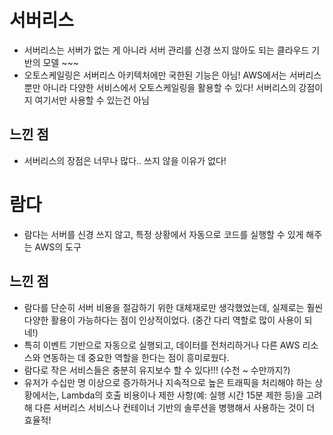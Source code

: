 # 서버리스

- 서버리스는 서버가 없는 게 아니라 서버 관리를 신경 쓰지 않아도 되는 클라우드 기반의 모델 ~~~
- 오토스케일링은 서버리스 아키텍처에만 국한된 기능은 아님! AWS에서는 서버리스뿐만 아니라 다양한 서비스에서 오토스케일링을 활용할 수 있다! 서버리스의 강점이지 여기서만 사용할 수 있는건 아님

## 느낀 점

- 서버리스의 장점은 너무나 많다.. 쓰지 않을 이유가 없다!

# 람다

- 람다는 서버를 신경 쓰지 않고, 특정 상황에서 자동으로 코드를 실행할 수 있게 해주는 AWS의 도구

## 느낀 점

- 람다를 단순히 서버 비용을 절감하기 위한 대체재로만 생각했었는데, 실제로는 훨씬 다양한 활용이 가능하다는 점이 인상적이었다. (중간 다리 역할로 많이 사용이 되네!)
- 특히 이벤트 기반으로 자동으로 실행되고, 데이터를 전처리하거나 다른 AWS 리소스와 연동하는 데 중요한 역할을 한다는 점이 흥미로웠다.
- 람다로 작은 서비스들은 충분히 유지보수 할 수 있다!!! (수천 ~ 수만까지?)
- 유저가 수십만 명 이상으로 증가하거나 지속적으로 높은 트래픽을 처리해야 하는 상황에서는, Lambda의 호출 비용이나 제한 사항(예: 실행 시간 15분 제한 등)을 고려해 다른 서버리스 서비스나 컨테이너 기반의 솔루션을 병행해서 사용하는 것이 더 효율적!
